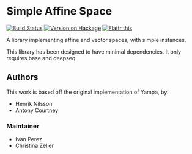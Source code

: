 # Simple Affine Space


[![Build Status](https://travis-ci.org/ivanperez-keera/simple-affine-space.svg?branch=master)](https://travis-ci.org/ivanperez-keera/simple-affine-space)
[![Version on Hackage](https://img.shields.io/hackage/v/simple-affine-space.svg)](https://hackage.haskell.org/package/simple-affine-space)
[![Flattr this](http://api.flattr.com/button/flattr-badge-large.png "Flattr This!")](https://flattr.com/submit/auto?user_id=ivanperez-keera&url=https://github.com/ivanperez-keera/simple-affine-space&title=simple-affine-space&language=&tags=github&category=software)

A library implementing affine and vector spaces, with simple instances.

This library has been designed to have minimal dependencies. It only requires
base and deepseq.

## Authors

This work is based off the original implementation of Yampa, by:

* Henrik Nilsson
* Antony Courtney

### Maintainer

* Ivan Perez
* Christina Zeller
